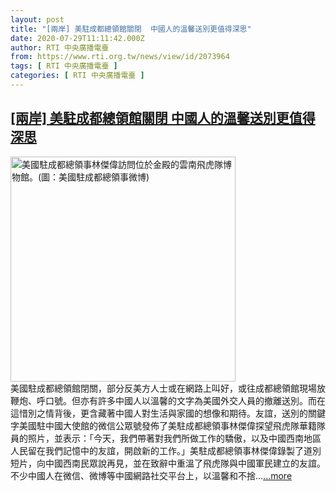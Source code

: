 ```yaml
---
layout: post
title: "[兩岸] 美駐成都總領館關閉  中國人的溫馨送別更值得深思"
date: 2020-07-29T11:11:42.000Z
author: RTI 中央廣播電臺
from: https://www.rti.org.tw/news/view/id/2073964
tags: [ RTI 中央廣播電臺 ]
categories: [ RTI 中央廣播電臺 ]
---
```

<!--1596021102000-->
[[兩岸] 美駐成都總領館關閉  中國人的溫馨送別更值得深思](https://www.rti.org.tw/news/view/id/2073964)
------

<div>
<img src="https://static.rti.org.tw/assets/thumbnails/2020/07/29/23ff8c89804406f51095408fac1921d4.jpg" width="360" alt="美國駐成都總領事林傑偉訪問位於金殿的雲南飛虎隊博物館。(圖：美國駐成都總領事微博)" title="美國駐成都總領事林傑偉訪問位於金殿的雲南飛虎隊博物館。(圖：美國駐成都總領事微博)"><br>美國駐成都總領館閉關，部分反美方人士或在網路上叫好，或往成都總領館現場放鞭炮、呼口號。但亦有許多中國人以溫馨的文字為美國外交人員的撤離送別。而在這惜別之情背後，更含藏著中國人對生活與家國的想像和期待。友誼，送別的關鍵字美國駐中國大使館的微信公眾號發佈了美駐成都總領事林傑偉探望飛虎隊華籍隊員的照片，並表示：「今天，我們帶著對我們所做工作的驕傲，以及中國西南地區人民留在我們記憶中的友誼，開啟新的工作。」美駐成都總領事林傑偉錄製了道別短片，向中國西南民眾說再見，並在致辭中重溫了飛虎隊與中國軍民建立的友誼。不少中國人在微信、微博等中國網路社交平台上，以溫馨和不捨...<a target="_blank" href="https://www.rti.org.tw/news/view/id/2073964">...more</a>
</div>
